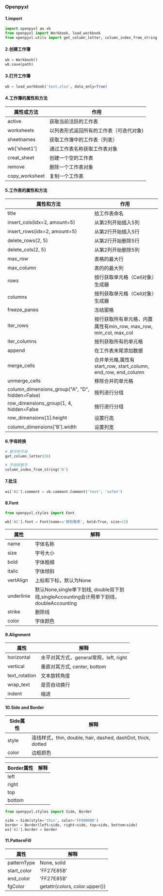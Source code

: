 ### Openpyxl
#### 1.import
```py
import openpyxl as vb
from openpyxl import Workbook, load_workbook
from openpyxl.utils import get_column_letter, column_index_from_string
```

#### 2.创建工作簿
```py
wb = Workbook()
wb.save(path)
```

#### 3.打开工作簿
```py
wb = load_workbook('test.xlsx', data_only=True)
```

#### 4.工作簿的属性和方法
| 属性或方法     | 作用                                    |
|----------------|-----------------------------------------|
| active         | 获取当前活跃的工作表                    |
| worksheets     | 以列表形式返回所有的工作表（可迭代对象) |
| sheetnames     | 获取工作簿中的工作表（列表）            |
| wb['sheet1']   | 通过工作表名称获取工作表对象            |
| creat_sheet    | 创建一个空的工作表                      |
| remove         | 删除一个工作表对象                      |
| copy_worksheet | 复制一个工作表                          |

#### 5.工作表的属性和方法
| 属性和方法                                        | 作用                                                               |
|---------------------------------------------------|--------------------------------------------------------------------|
| title                                             | 给工作表命名                                                       |
| insert_cols(idx=2, amount=5)                      | 从第2列开始插入5列                                                 |
| insert_rows(idx=2, amount=5)                      | 从第2行开始插入5行                                                 |
| delete_rows(2, 5)                                 | 从第2行开始删除5行                                                 |
| delete_cols(2, 5)                                 | 从第2列开始删除5列                                                 |
| max_row                                           | 表格的最大行                                                       |
| max_column                                        | 表的的最大列                                                       |
| rows                                              | 按行获取单元格（Cell对象）生成器                                   |
| columns                                           | 按列获取单元格（Cell对象）生成器                                   |
| freeze_panes                                      | 冻结窗格                                                           |
| iter_rows                                         | 按行获取所有单元格，内置属性有min_row, max_row, min_col, max_col   |
| iter_columns                                      | 按列获取所有的单元格                                               |
| append                                            | 在工作表末尾添加数据                                               |
| merge_cells                                       | 合并单元格,属性有start_row, start_column, end_row, end_column      |
| unmerge_cells                                     | 移除合并的单元格                                                   |
| column_dimensions_group("A", "D", hidden=False)   | 按列进行分组                                                       |
| row_dimensions_group(1, 4, hidden=False           | 按行进行分组                                                       |
| row_dimensions[1].height                          | 设置行高                                                           |
| column_dimensions['B'].width                      | 设置列宽                                                           |

#### 6.字母转换
```py
# 数字转字母
get_column_letter(26)

# 字母转数字
column_index_from_string('D')
```

#### 7.批注
```py
ws['A1'].comment = vb.comment.Comment('test', 'se7en')
```

#### 8.Font
```py
from openpyxl.styles import Font

wb['A1'].font = Font(name=u'微软雅黑', bold=True, size=12)
```

| 属性       | 解释                                                                                     |
|------------|------------------------------------------------------------------------------------------|
| name       | 字体名称                                                                                 |
| size       | 字号大小                                                                                 |
| bold       | 字体粗细                                                                                 |
| italic     | 字体倾斜                                                                                 |
| vertAlign  | 上标和下标，默认为None                                                                   |
| underlinie | 默认None,single单下划线, double双下划线,singleAccounting会计用单下划线，doubleAccounting |
| strike     | 删除线                                                                                   |
| color      | 字体颜色                                                                                 |

#### 9.Alignment
| 属性          | 解释                                   |
|---------------|----------------------------------------|
| horizontal    | 水平对其方式，general常规，left, right |
| vertical      | 垂直对其方式, center, bottom           |
| text_rotation | 文本旋转角度                           |
| wrap_text     | 是否自动换行                           |
| indent        | 缩进                                   |


#### 10.Side and Border
| Side属性 | 解释                                                         |
|----------|--------------------------------------------------------------|
| style    | 连线样式，thin, double, hair, dashed, dashDot, thick, dotted |
| color    | 边框颜色                                                     |

| Border属性 | 解释 |
|------------|------|
| left       |      |
| right      |      |
| top        |      |
| bottom     |      |

```py
from openpyxl.styles import Side, Border

side = Side(style='thin', color='FF000000')
border = Border(left=side, right=side, top=side, bottom=side)
ws['A1'].border = border
```

#### 11.PatternFill
| 属性        | 解释                           |
|-------------|--------------------------------|
| patternType | None, solid                    |
| start_color | 'FF27E85B'                     |
| end_color   | 'FF27E85B'                     |
| fgColor     | getattr(colors, color.upper()) |

